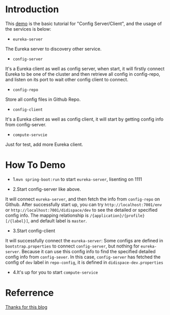 # Introduction

This [demo](https://github.com/kkkkkxiaofei/Spring-Cloud/tree/master/demo-for-config) is the basic tutorial for "Config Server/Client", and the usage of the services is below:

- `eureka-server`

The Eureka server to discovery other service.

- `config-server`

It's a Eureka client as well as config server, when start, it will firstly connect Eureka to be one of the cluster and then retrieve all config in config-repo, and listen on its port to wait other config client to connect.

- `config-repo`

Store all config files in Github Repo.

- `config-client`

It's a Eureka client as well as config client, it will start by getting config info from config-server.

- `compute-servcie`

Just for test, add more Eureka client.

# How To Demo 

- 1.`mvn spring-boot:run` to start `eureka-server`, lisenting on 1111

- 2.Start config-server like above. 

It will connect `eureka-server`, and then fetch the info from `config-repo` on Github. After successfully start up, you can try `http://localhost:7001/env` or `http://localhost:7001/didispace/dev` to see the detailed or specified config info.
The mapping relationship is `/{application}/{profile}[/{label}]`, and default label is `master`.

- 3.Start config-client

It will successfully connect the `eureka-server`: Some configs are defined in `bootstrap.properties` to connect `config-server`, but nothing for `eureka-server`. Because it can use this config info to find the specified detailed config info from `config-sever`. In this case, `config-server` has fetched the config of `dev` label in `repo-config`, it is defined in `didispace-dev.properties` 

- 4.It's up for you to start `compute-service`

# Referrence

[Thanks for this blog](http://blog.didispace.com/springcloud4)


